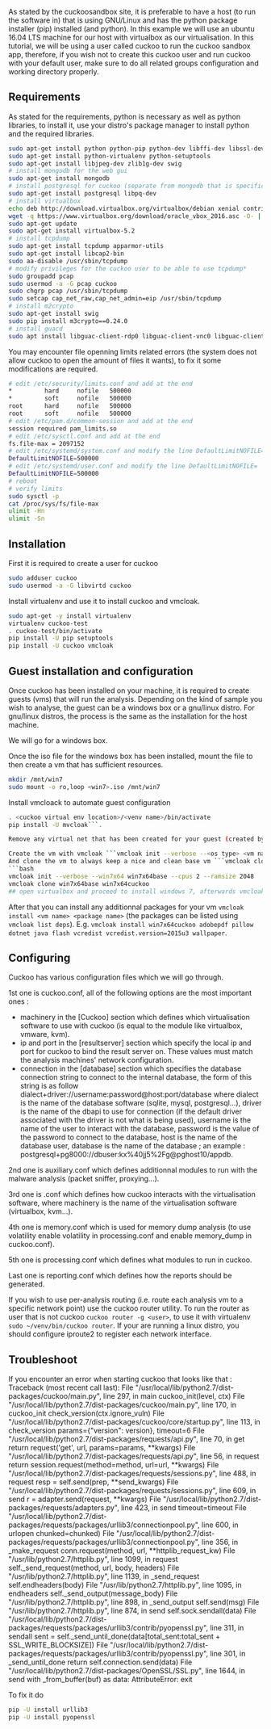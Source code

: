 As stated by the cuckoosandbox site, it is preferable to have a host (to run the software in) that is using GNU/Linux and has the python package installer (pip) installed (and python).
In this example we will use an ubuntu 16.04 LTS machine for our host with virtualbox as our virtualisation.
In this tutorial, we will be using a user called cuckoo to run the cuckoo sandbox app, therefore, if you wish not to create this cuckoo user and run cuckoo with your default user, make sure to do all related groups configuration and working directory properly.

## Requirements
As stated for the requirements, python is necessary as well as python libraries, to install it, use your distro's package manager to install python and the required libraries.
```bash
sudo apt-get install python python-pip python-dev libffi-dev libssl-dev
sudo apt-get install python-virtualenv python-setuptools
sudo apt-get install libjpeg-dev zlib1g-dev swig
# install mongodb for the web gui
sudo apt-get install mongodb
# install postgresql for cuckoo (separate from mongodb that is specific to the web gui)
sudo apt-get install postgresql libpq-dev
# install virtualbox
echo deb http://download.virtualbox.org/virtualbox/debian xenial contrib | sudo tee -a /etc/apt/sources.list.d/virtualbox.list
wget -q https://www.virtualbox.org/download/oracle_vbox_2016.asc -O- | sudo apt-key add -
sudo apt-get update
sudo apt-get install virtualbox-5.2
# install tcpdump
sudo apt-get install tcpdump apparmor-utils
sudo apt-get install libcap2-bin
sudo aa-disable /usr/sbin/tcpdump
# modify privileges for the cuckoo user to be able to use tcpdump*
sudo groupadd pcap
sudo usermod -a -G pcap cuckoo
sudo chgrp pcap /usr/sbin/tcpdump
sudo setcap cap_net_raw,cap_net_admin=eip /usr/sbin/tcpdump
# install m2crypto
sudo apt-get install swig
sudo pip install m3crypto==0.24.0
# install guacd
sudo apt install libguac-client-rdp0 libguac-client-vnc0 libguac-client-ssh0 guacd
```

You may encounter file openning limits related errors (the system does not allow cuckoo to open the amount of files it wants), to fix it some modifications are required.
```bash
# edit /etc/security/limits.conf and add at the end 
*         hard     nofile   500000
*         soft     nofile   500000
root      hard     nofile   500000
root      soft     nofile   500000
# edit /etc/pam.d/common-session and add at the end
session required pam_limits.so
# edit /etc/sysctl.conf and add at the end
fs.file-max = 2097152
# edit /etc/systemd/system.conf and modify the line DefaultLimitNOFILE=
DefaultLimitNOFILE=500000
# edit /etc/systemd/user.conf and modify the line DefaultLimitNOFILE=
DefaultLimitNOFILE=500000
# reboot
# verify limits
sudo sysctl -p
cat /proc/sys/fs/file-max 
ulimit -Hn 
ulimit -Sn 
```

## Installation
First it is required to create a user for cuckoo
```bash
sudo adduser cuckoo
sudo usermod -a -G libvirtd cuckoo
```

Install virtualenv and use it to install cuckoo and vmcloak.
```bash
sudo apt-get -y install virtualenv
virtualenv cuckoo-test
. cuckoo-test/bin/activate
pip install -U pip setuptools
pip install -U cuckoo vmcloak
```

## Guest installation and configuration
Once cuckoo has been installed on your machine, it is required to create guests (vms) that will run the analysis. Depending on the kind of sample you wish to analyse, the guest can be a windows box or a gnu/linux distro. For gnu/linux distros, the process is the same as the installation for the host machine.

We will go for a windows box.

Once the iso file for the windows box has been installed, mount the file to then create a vm that has sufficient resources.
```bash
mkdir /mnt/win7
sudo mount -o ro,loop <win7>.iso /mnt/win7
```
Install vmcloack to automate guest configuration 
```bash
. <cuckoo virtual env location>/<venv name>/bin/activate
pip install -U mvcloak```.

Remove any virtual net that has been created for your guest (created by the virtualisation software) and create another one for your guest using mvcloak ```vmcloak-<vnet name>```.

Create the vm with vmcloak ```vmcloak init --verbose --<os type> <vm name> --cpus <number of cores> --ramsize <number of ram>```
And clone the vm to always keep a nice and clean base vm ```vmcloak clone <base vm> <new clone vm>```
```bash
vmcloak init --verbose --win7x64 win7x64base --cpus 2 --ramsize 2048
vmcloak clone win7x64base win7x64cuckoo
## open virtualbox and proceed to install windows 7, afterwards vmcloak will be automatically configuring registry, services...
```

After that you can install any additionnal packages for your vm ```vmcloak install <vm name> <package name>``` (the packages can be listed using ```vmcloak list deps```).
E.g. ```vmcloak install win7x64cuckoo adobepdf pillow dotnet java flash vcredist vcredist.version=2015u3 wallpaper```.

## Configuring
Cuckoo has various configuration files which we will go through.

1st one is cuckoo.conf, all of the following options are the most important ones : 
- machinery in the [Cuckoo] section which defines which virtualisation software to use with cuckoo (is equal to the module like virtualbox, vmware, kvm).
- ip and port in the [resultserver] section which specify the local ip and port for cuckoo to bind the result server on. These values must match the analysis machines' network configuration.
- connection in the [database] section which specifies the database connection string to connect to the internal database, the form of this string is as follow dialect+driver://username:password@host:port/database where dialect is the name of the database software (sqlite, mysql, postgresql...), driver is the name of the dbapi to use for connection (if the default driver associated with the driver is not what is being used), username is the name of the user to interact with the database, password is the value of the password to connect to the database, host is the name of the database user, database is the name of the database ; an example : postgresql+pg8000://dbuser:kx%40jj5%2Fg@pghost10/appdb.

2nd one is auxiliary.conf which defines additionnal modules to run with the malware analysis (packet sniffer, proxying...).

3rd one is <machinery>.conf which defines how cuckoo interacts with the virtualisation software, where machinery is the name of the virtualisation software (virtualbox, kvm...).

4th one is memory.conf which is used for memory dump analysis (to use volatility enable volatility in processing.conf and enable memory_dump in cuckoo.conf).

5th one is processing.conf which defines what modules to run in cuckoo.

Last one is reporting.conf which defines how the reports should be generated.

If you wish to use per-analysis routing (i.e. route each analysis vm to a specific network point) use the cuckoo router utility. To run the router as user that is not cuckoo ```cuckoo router -g <user>```, to use it with virtualenv ```sudo ~/venv/bin/cuckoo router```. If your are running a linux distro, you should configure iproute2 to register each network interface.


## Troubleshoot
If you encounter an error when starting cuckoo that looks like that :
Traceback (most recent call last):
File "/usr/local/lib/python2.7/dist-packages/cuckoo/main.py", line 297, in main
cuckoo_init(level, ctx)
File "/usr/local/lib/python2.7/dist-packages/cuckoo/main.py", line 170, in cuckoo_init
check_version(ctx.ignore_vuln)
File "/usr/local/lib/python2.7/dist-packages/cuckoo/core/startup.py", line 113, in check_version
params={"version": version}, timeout=6
File "/usr/local/lib/python2.7/dist-packages/requests/api.py", line 70, in get
return request('get', url, params=params, **kwargs)
File "/usr/local/lib/python2.7/dist-packages/requests/api.py", line 56, in request
return session.request(method=method, url=url, **kwargs)
File "/usr/local/lib/python2.7/dist-packages/requests/sessions.py", line 488, in request
resp = self.send(prep, **send_kwargs)
File "/usr/local/lib/python2.7/dist-packages/requests/sessions.py", line 609, in send
r = adapter.send(request, **kwargs)
File "/usr/local/lib/python2.7/dist-packages/requests/adapters.py", line 423, in send
timeout=timeout
File "/usr/local/lib/python2.7/dist-packages/requests/packages/urllib3/connectionpool.py", line 600, in urlopen
chunked=chunked)
File "/usr/local/lib/python2.7/dist-packages/requests/packages/urllib3/connectionpool.py", line 356, in _make_request
conn.request(method, url, **httplib_request_kw)
File "/usr/lib/python2.7/httplib.py", line 1099, in request
self._send_request(method, url, body, headers)
File "/usr/lib/python2.7/httplib.py", line 1139, in _send_request
self.endheaders(body)
File "/usr/lib/python2.7/httplib.py", line 1095, in endheaders
self._send_output(message_body)
File "/usr/lib/python2.7/httplib.py", line 898, in _send_output
self.send(msg)
File "/usr/lib/python2.7/httplib.py", line 874, in send
self.sock.sendall(data)
File "/usr/local/lib/python2.7/dist-packages/requests/packages/urllib3/contrib/pyopenssl.py", line 311, in sendall
sent = self._send_until_done(data[total_sent:total_sent + SSL_WRITE_BLOCKSIZE])
File "/usr/local/lib/python2.7/dist-packages/requests/packages/urllib3/contrib/pyopenssl.py", line 301, in _send_until_done
return self.connection.send(data)
File "/usr/local/lib/python2.7/dist-packages/OpenSSL/SSL.py", line 1644, in send
with _from_buffer(buf) as data:
AttributeError: exit

To fix it do 
```bash
pip -U install urllib3
pip -U install pyopenssl
```
